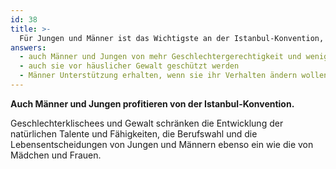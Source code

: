 ```yaml
---
id: 38
title: >-
  Für Jungen und Männer ist das Wichtigste an der Istanbul-Konvention, dass
answers:
  - auch Männer und Jungen von mehr Geschlechtergerechtigkeit und weniger Geschlechterklischees profitieren
  - auch sie vor häuslicher Gewalt geschützt werden
  - Männer Unterstützung erhalten, wenn sie ihr Verhalten ändern wollen
---
```

**Auch Männer und Jungen profitieren von der Istanbul-Konvention.**

Geschlechterklischees und Gewalt schränken die Entwicklung der natürlichen
Talente und Fähigkeiten, die Berufswahl und die Lebensentscheidungen von Jungen
und Männern ebenso ein wie die von Mädchen und Frauen.
